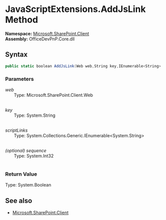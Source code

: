 # JavaScriptExtensions.AddJsLink Method  
**Namespace:** [Microsoft.SharePoint.Client](Microsoft.SharePoint.Client.md)  
**Assembly:** OfficeDevPnP.Core.dll  
## Syntax
```C#
public static boolean AddJsLink(Web web,String key,IEnumerable<String> scriptLinks,Int32 sequence)
```
### Parameters
*web*  
&emsp;&emsp;Type: Microsoft.SharePoint.Client.Web  
&emsp;&emsp;  
  
*key*  
&emsp;&emsp;Type: System.String  
&emsp;&emsp;  
  
*scriptLinks*  
&emsp;&emsp;Type: System.Collections.Generic.IEnumerable<System.String>  
&emsp;&emsp;  
  
*(optional) sequence*  
&emsp;&emsp;Type: System.Int32  
&emsp;&emsp;  
  
### Return Value
Type: System.Boolean  

## See also
- [Microsoft.SharePoint.Client](Microsoft.SharePoint.Client.md)
